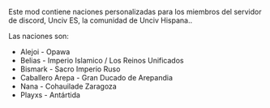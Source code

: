 Este mod contiene naciones personalizadas para los miembros del servidor de discord, Unciv ES, la comunidad de Unciv Hispana..

Las naciones son:
- Alejoi - Opawa
- Belias - Imperio Islamico / Los Reinos Unificados
- Bismark - Sacro Imperio Ruso
- Caballero Arepa - Gran Ducado de Arepandia
- Nana - Cohauilade Zaragoza
- Playxs - Antártida
